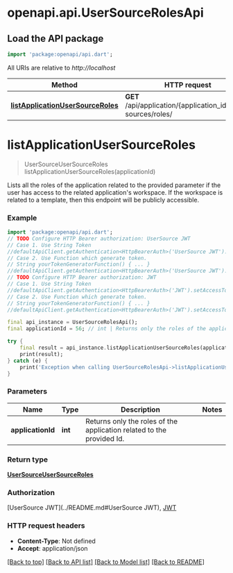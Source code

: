 # openapi.api.UserSourceRolesApi

## Load the API package
```dart
import 'package:openapi/api.dart';
```

All URIs are relative to *http://localhost*

Method | HTTP request | Description
------------- | ------------- | -------------
[**listApplicationUserSourceRoles**](UserSourceRolesApi.md#listapplicationusersourceroles) | **GET** /api/application/{application_id}/user-sources/roles/ | 


# **listApplicationUserSourceRoles**
> UserSourceUserSourceRoles listApplicationUserSourceRoles(applicationId)



Lists all the roles of the application related to the provided parameter if the user has access to the related application's workspace. If the workspace is related to a template, then this endpoint will be publicly accessible.

### Example
```dart
import 'package:openapi/api.dart';
// TODO Configure HTTP Bearer authorization: UserSource JWT
// Case 1. Use String Token
//defaultApiClient.getAuthentication<HttpBearerAuth>('UserSource JWT').setAccessToken('YOUR_ACCESS_TOKEN');
// Case 2. Use Function which generate token.
// String yourTokenGeneratorFunction() { ... }
//defaultApiClient.getAuthentication<HttpBearerAuth>('UserSource JWT').setAccessToken(yourTokenGeneratorFunction);
// TODO Configure HTTP Bearer authorization: JWT
// Case 1. Use String Token
//defaultApiClient.getAuthentication<HttpBearerAuth>('JWT').setAccessToken('YOUR_ACCESS_TOKEN');
// Case 2. Use Function which generate token.
// String yourTokenGeneratorFunction() { ... }
//defaultApiClient.getAuthentication<HttpBearerAuth>('JWT').setAccessToken(yourTokenGeneratorFunction);

final api_instance = UserSourceRolesApi();
final applicationId = 56; // int | Returns only the roles of the application related to the provided Id.

try {
    final result = api_instance.listApplicationUserSourceRoles(applicationId);
    print(result);
} catch (e) {
    print('Exception when calling UserSourceRolesApi->listApplicationUserSourceRoles: $e\n');
}
```

### Parameters

Name | Type | Description  | Notes
------------- | ------------- | ------------- | -------------
 **applicationId** | **int**| Returns only the roles of the application related to the provided Id. | 

### Return type

[**UserSourceUserSourceRoles**](UserSourceUserSourceRoles.md)

### Authorization

[UserSource JWT](../README.md#UserSource JWT), [JWT](../README.md#JWT)

### HTTP request headers

 - **Content-Type**: Not defined
 - **Accept**: application/json

[[Back to top]](#) [[Back to API list]](../README.md#documentation-for-api-endpoints) [[Back to Model list]](../README.md#documentation-for-models) [[Back to README]](../README.md)


